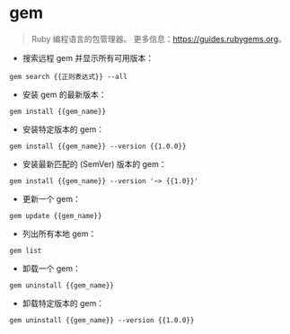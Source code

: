 # gem

> Ruby 编程语言的包管理器。
> 更多信息：<https://guides.rubygems.org>。

- 搜索远程 gem 并显示所有可用版本：

`gem search {{正则表达式}} --all`

- 安装 gem 的最新版本：

`gem install {{gem_name}}`

- 安装特定版本的 gem：

`gem install {{gem_name}} --version {{1.0.0}}`

- 安装最新匹配的 (SemVer) 版本的 gem：

`gem install {{gem_name}} --version '~> {{1.0}}'`

- 更新一个 gem：

`gem update {{gem_name}}`

- 列出所有本地 gem：

`gem list`

- 卸载一个 gem：

`gem uninstall {{gem_name}}`

- 卸载特定版本的 gem：

`gem uninstall {{gem_name}} --version {{1.0.0}}`